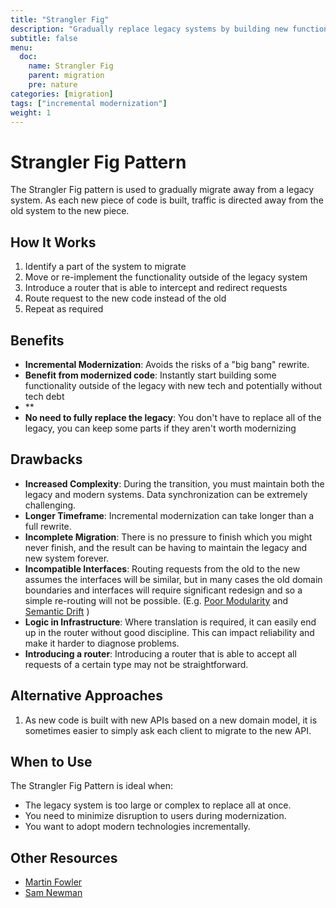 ```yaml
---
title: "Strangler Fig"
description: "Gradually replace legacy systems by building new functionality around them."
subtitle: false
menu:
  doc:
    name: Strangler Fig
    parent: migration
    pre: nature
categories: [migration]
tags: ["incremental modernization"]
weight: 1
---
```


# Strangler Fig Pattern

The Strangler Fig pattern is used to gradually migrate away from a legacy system. As each new piece of code is built, traffic is directed away from the old system to the new piece.

## How It Works

1. Identify a part of the system to migrate
2. Move or re-implement the functionality outside of the legacy system
3. Introduce a router that is able to intercept and redirect requests
4. Route request to the new code instead of the old
5. Repeat as required

## Benefits

- **Incremental Modernization**: Avoids the risks of a "big bang" rewrite.
- **Benefit from modernized code**: Instantly start building some functionality outside of the legacy with new tech and potentially without tech debt
- **
- **No need to fully replace the legacy**: You don't have to replace all of the legacy, you can keep some parts if they aren't worth modernizing 

## Drawbacks

- **Increased Complexity**: During the transition, you must maintain both the legacy and modern systems. Data synchronization can be extremely challenging.
- **Longer Timeframe**: Incremental modernization can take longer than a full rewrite.
- **Incomplete Migration**: There is no pressure to finish which you might never finish, and the result can be having to maintain the legacy and new system forever.
- **Incompatible Interfaces**: Routing requests from the old to the new assumes the interfaces will be similar, but in many cases the old domain boundaries and interfaces will require significant redesign and so a simple re-routing will not be possible. (E.g. [Poor Modularity](../patterns/poor-modularity.md) and
[Semantic Drift](../patterns/semantic-drift.md) )
- **Logic in Infrastructure**: Where translation is required, it can easily end up in the router without good discipline. This can impact reliability and make it harder to diagnose problems.
- **Introducing a router**: Introducing a router that is able to accept all requests of a certain type may not be straightforward.

## Alternative Approaches

1. As new code is built with new APIs based on a new domain model, it is sometimes easier to simply ask each client to migrate to the new API.

## When to Use

The Strangler Fig Pattern is ideal when:
- The legacy system is too large or complex to replace all at once.
- You need to minimize disruption to users during modernization.
- You want to adopt modern technologies incrementally.

## Other Resources

- [Martin Fowler](https://martinfowler.com/bliki/StranglerFigApplication.html)
- [Sam Newman](https://samnewman.io/patterns/refactoring/strangler-fig-application/)
